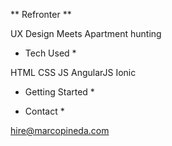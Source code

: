 ** Refronter **

UX Design Meets Apartment hunting

* Tech Used *

HTML
CSS
JS
AngularJS
Ionic

* Getting Started *

* Contact *

hire@marcopineda.com